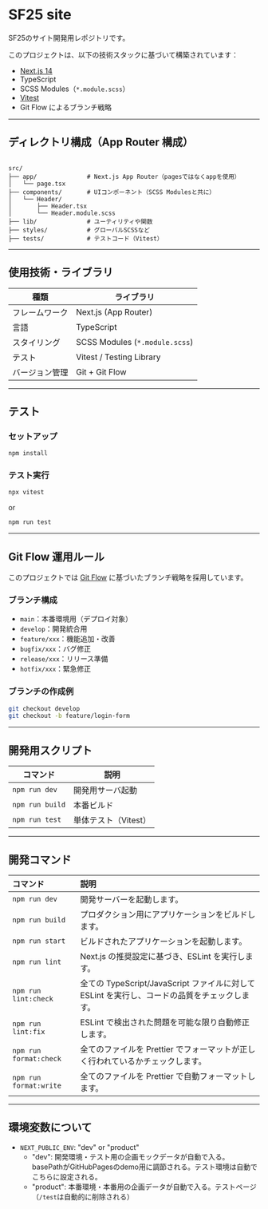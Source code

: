 # SF25 site

SF25のサイト開発用レポジトリです。

このプロジェクトは、以下の技術スタックに基づいて構築されています：

- [Next.js 14](https://nextjs.org/)
- TypeScript
- SCSS Modules（`*.module.scss`）
- [Vitest](https://vitest.dev/)  
- Git Flow によるブランチ戦略

---

## ディレクトリ構成（App Router 構成）

```

src/
├── app/              # Next.js App Router（pagesではなくappを使用）
│   └── page.tsx
├── components/       # UIコンポーネント（SCSS Modulesと共に）
│   └── Header/
│       ├── Header.tsx
│       └── Header.module.scss
├── lib/              # ユーティリティや関数
├── styles/           # グローバルSCSSなど
├── tests/            # テストコード（Vitest）

````

---

##  使用技術・ライブラリ

| 種類          | ライブラリ |
|---------------|------------|
| フレームワーク | Next.js (App Router) |
| 言語           | TypeScript |
| スタイリング   | SCSS Modules (`*.module.scss`) |
| テスト         | Vitest / Testing Library |
| バージョン管理 | Git + Git Flow |

---

## テスト

### セットアップ

```bash
npm install
````

### テスト実行

```bash
npx vitest
```

or

```bash
npm run test
```

---

## Git Flow 運用ルール

このプロジェクトでは [Git Flow](https://nvie.com/posts/a-successful-git-branching-model/) に基づいたブランチ戦略を採用しています。

### ブランチ構成

* `main`：本番環境用（デプロイ対象）
* `develop`：開発統合用
* `feature/xxx`：機能追加・改善
* `bugfix/xxx`：バグ修正
* `release/xxx`：リリース準備
* `hotfix/xxx`：緊急修正

### ブランチの作成例

```bash
git checkout develop
git checkout -b feature/login-form
```

---

## 開発用スクリプト

| コマンド            | 説明            |
| --------------- | ------------- |
| `npm run dev`   | 開発用サーバ起動      |
| `npm run build` | 本番ビルド         |
| `npm run test`  | 単体テスト（Vitest） |

---

## 開発コマンド

| コマンド            | 説明                                                       |
| :------------------ | :--------------------------------------------------------- |
| `npm run dev`       | 開発サーバーを起動します。                                 |
| `npm run build`     | プロダクション用にアプリケーションをビルドします。         |
| `npm run start`     | ビルドされたアプリケーションを起動します。               |
| `npm run lint`      | Next.js の推奨設定に基づき、ESLint を実行します。          |
| `npm run lint:check`| 全ての TypeScript/JavaScript ファイルに対して ESLint を実行し、コードの品質をチェックします。 |
| `npm run lint:fix`  | ESLint で検出された問題を可能な限り自動修正します。        |
| `npm run format:check`| 全てのファイルを Prettier でフォーマットが正しく行われているかチェックします。 |
| `npm run format:write`| 全てのファイルを Prettier で自動フォーマットします。     |

---

## 環境変数について

* `NEXT_PUBLIC_ENV`: "dev" or "product"
    - "dev": 開発環境・テスト用の企画モックデータが自動で入る。basePathがGitHubPagesのdemo用に調節される。テスト環境は自動でこちらに設定される。
    - "product": 本番環境・本番用の企画データが自動で入る。テストページ（`/test`は自動的に削除される）